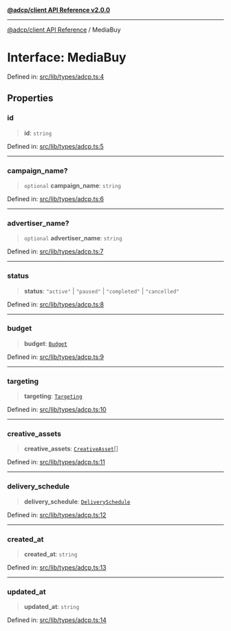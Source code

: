 [**@adcp/client API Reference v2.0.0**](../README.md)

***

[@adcp/client API Reference](../README.md) / MediaBuy

# Interface: MediaBuy

Defined in: [src/lib/types/adcp.ts:4](https://github.com/adcontextprotocol/adcp-client/blob/9ed0be764adbd110916d257101c95a577b3f15c8/src/lib/types/adcp.ts#L4)

## Properties

### id

> **id**: `string`

Defined in: [src/lib/types/adcp.ts:5](https://github.com/adcontextprotocol/adcp-client/blob/9ed0be764adbd110916d257101c95a577b3f15c8/src/lib/types/adcp.ts#L5)

***

### campaign\_name?

> `optional` **campaign\_name**: `string`

Defined in: [src/lib/types/adcp.ts:6](https://github.com/adcontextprotocol/adcp-client/blob/9ed0be764adbd110916d257101c95a577b3f15c8/src/lib/types/adcp.ts#L6)

***

### advertiser\_name?

> `optional` **advertiser\_name**: `string`

Defined in: [src/lib/types/adcp.ts:7](https://github.com/adcontextprotocol/adcp-client/blob/9ed0be764adbd110916d257101c95a577b3f15c8/src/lib/types/adcp.ts#L7)

***

### status

> **status**: `"active"` \| `"paused"` \| `"completed"` \| `"cancelled"`

Defined in: [src/lib/types/adcp.ts:8](https://github.com/adcontextprotocol/adcp-client/blob/9ed0be764adbd110916d257101c95a577b3f15c8/src/lib/types/adcp.ts#L8)

***

### budget

> **budget**: [`Budget`](Budget.md)

Defined in: [src/lib/types/adcp.ts:9](https://github.com/adcontextprotocol/adcp-client/blob/9ed0be764adbd110916d257101c95a577b3f15c8/src/lib/types/adcp.ts#L9)

***

### targeting

> **targeting**: [`Targeting`](Targeting.md)

Defined in: [src/lib/types/adcp.ts:10](https://github.com/adcontextprotocol/adcp-client/blob/9ed0be764adbd110916d257101c95a577b3f15c8/src/lib/types/adcp.ts#L10)

***

### creative\_assets

> **creative\_assets**: [`CreativeAsset`](CreativeAsset.md)[]

Defined in: [src/lib/types/adcp.ts:11](https://github.com/adcontextprotocol/adcp-client/blob/9ed0be764adbd110916d257101c95a577b3f15c8/src/lib/types/adcp.ts#L11)

***

### delivery\_schedule

> **delivery\_schedule**: [`DeliverySchedule`](DeliverySchedule.md)

Defined in: [src/lib/types/adcp.ts:12](https://github.com/adcontextprotocol/adcp-client/blob/9ed0be764adbd110916d257101c95a577b3f15c8/src/lib/types/adcp.ts#L12)

***

### created\_at

> **created\_at**: `string`

Defined in: [src/lib/types/adcp.ts:13](https://github.com/adcontextprotocol/adcp-client/blob/9ed0be764adbd110916d257101c95a577b3f15c8/src/lib/types/adcp.ts#L13)

***

### updated\_at

> **updated\_at**: `string`

Defined in: [src/lib/types/adcp.ts:14](https://github.com/adcontextprotocol/adcp-client/blob/9ed0be764adbd110916d257101c95a577b3f15c8/src/lib/types/adcp.ts#L14)
